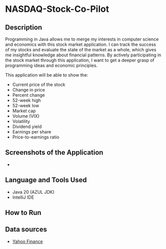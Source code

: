 # NASDAQ-Stock-Co-Pilot 

## Description 

Programming in Java allows me to merge my interests in computer science and economics with this stock market application. I can track the success of my stocks and evaluate the state of the market as a whole, which gives me insightful knowledge about financial patterns. By actively participating in the stock market through this application, I want to get a deeper grasp of programming ideas and economic principles.

This application will be able to show the:
- Current price of the stock
- Change in price
- Percent change
- 52-week high
- 52-week low
- Market cap
- Volume (VIX)
- Volatility 
- Dividend yield
- Earnings per share
- Price-to-earnings ratio

## Screenshots of the Application 

- 

## Language and Tools Used 

- Java 20 (AZUL JDK)
- IntelliJ IDE

## How to Run 

## Data sources 

- [Yahoo Finance](https://finance.yahoo.com/)
